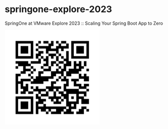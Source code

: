 # springone-explore-2023

SpringOne at VMware Explore 2023 :: Scaling Your Spring Boot App to Zero

![](springone-explore-2023.png)
